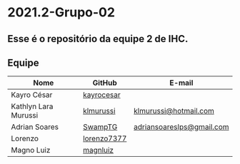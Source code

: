 # 2021.2-Grupo-02
Esse é o repositório da equipe 2 de IHC.
---
## Equipe 

| Nome            | GitHub      | E-mail       | 
|-----------------|-------------|-------------|
| Kayro César | [kayrocesar](https://github.com/kayrocesar) |  |
| Kathlyn Lara Murussi | [klmurussi](https://github.com/klmurussi) | klmurussi@hotmail.com | 
| Adrian Soares  | [SwampTG](https://github.com/SwampTG) | adriansoareslps@gmail.com |
| Lorenzo   | [lorenzo7377](https://github.com/lorenzo7377) |  | 
| Magno Luiz   | [magnluiz](https://github.com/magnluiz) |  | 